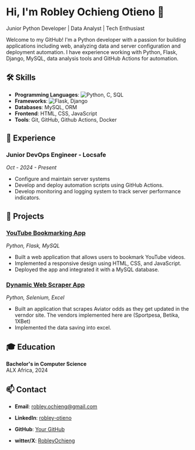 # Hi, I'm Robley Ochieng Otieno 👋

Junior Python Developer | Data Analyst | Tech Enthusiast

Welcome to my GitHub! I'm a Python developer with a passion for building applications including web, analyzing data and server configuration and deployment automation. I have experience working with Python, Flask, Django, MySQL, data analysis tools and GitHub Actions for automation.



## 🛠️ Skills

- **Programming Languages**: ![Python](https://img.shields.io/badge/Python-3.11-blue?logo=python), C, SQL
- **Frameworks**: ![Flask](https://img.shields.io/badge/Flask-v2.0-orange?logo=flask), Django
- **Databases**: MySQL, ORM
- **Frontend**: HTML, CSS, JavaScript
- **Tools**: Git, GitHub, Github Actions, Docker



## 💼 Experience

### Junior DevOps Engineer - Locsafe
*Oct - 2024 - Present*

- Configure and maintain server systems
- Develop and deploy automation scripts using GitHub Actions.
- Develop monitoring and logging system to track server performance indicators.



## 🔬 Projects

### [YouTube Bookmarking App](https://github.com/roochieng/YouTube_BookMarker)
*Python, Flask, MySQL*

- Built a web application that allows users to bookmark YouTube videos.
- Implemented a responsive design using HTML, CSS, and JavaScript.
- Deployed the app and integrated it with a MySQL database.

### [Dynamic Web Scraper App](https://github.com/roochieng/aviator)
*Python, Selenium, Excel*

- Built an application that scrapes Aviator odds as they get updated in the verndor site. The vendors implemented here are (Sportpesa, Betika, 1XBet)
- Implemented the data saving into excel.




## 🎓 Education

**Bachelor's in Computer Science**  
ALX Africa, 2024





## 📫 Contact

- **Email**: robley.ochieng@gmail.com
- **LinkedIn**: [robley-otieno](https://www.linkedin.com/in/robley-otieno-75900426b/)
- **GitHub**: [Your GitHub](https://github.com/roochieng)

- **witter/X**: [RobleyOchieng](https://twitter.com/RobleyOchieng)
